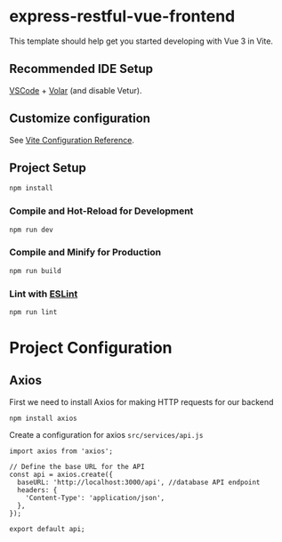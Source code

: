 # express-restful-vue-frontend

This template should help get you started developing with Vue 3 in Vite.

## Recommended IDE Setup

[VSCode](https://code.visualstudio.com/) + [Volar](https://marketplace.visualstudio.com/items?itemName=Vue.volar) (and disable Vetur).

## Customize configuration

See [Vite Configuration Reference](https://vite.dev/config/).

## Project Setup

```sh
npm install
```

### Compile and Hot-Reload for Development

```sh
npm run dev
```

### Compile and Minify for Production

```sh
npm run build
```

### Lint with [ESLint](https://eslint.org/)

```sh
npm run lint
```

# Project Configuration

## Axios
First we need to install Axios for making HTTP requests for our backend

```
npm install axios
```

Create a configuration for axios `src/services/api.js`

```
import axios from 'axios';

// Define the base URL for the API
const api = axios.create({
  baseURL: 'http://localhost:3000/api', //database API endpoint
  headers: {
    'Content-Type': 'application/json',
  },
});

export default api;
```